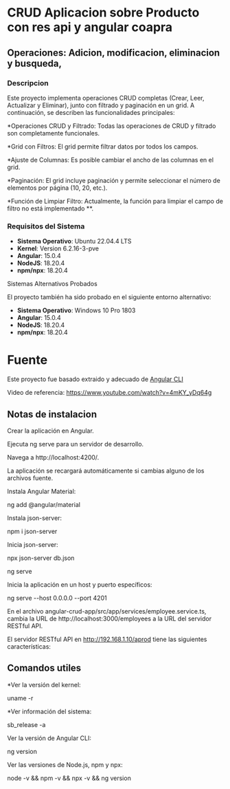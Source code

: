 # CRUD Aplicacion sobre Producto con res api   y angular coapra
## Operaciones: Adicion, modificacion, eliminacion y busqueda,

### Descripcion

Este proyecto implementa operaciones CRUD completas (Crear, Leer, Actualizar y Eliminar), junto con filtrado y paginación en un grid. A continuación, se describen las funcionalidades principales:

*Operaciones CRUD y Filtrado: Todas las operaciones de CRUD y filtrado son completamente funcionales.

*Grid con Filtros: El grid permite filtrar datos por todos los campos.

*Ajuste de Columnas: Es posible cambiar el ancho de las columnas en el grid.

*Paginación: El grid incluye paginación y permite seleccionar el número de elementos por página (10, 20, etc.).

*Función de Limpiar Filtro: Actualmente, la función para limpiar el campo de filtro no está implementado **.

### Requisitos del Sistema

- **Sistema Operativo**: Ubuntu 22.04.4 LTS
- **Kernel**: Version 6.2.16-3-pve
- **Angular**: 15.0.4 
- **NodeJS**:  18.20.4
- **npm/npx**: 18.20.4

Sistemas Alternativos Probados

El proyecto también ha sido probado en el siguiente entorno alternativo:

- **Sistema Operativo**: Windows 10 Pro 1803
- **Angular**: 15.0.4 
- **NodeJS**:  18.20.4
- **npm/npx**: 18.20.4

# Fuente

Este proyecto fue basado extraido y adecuado de  [Angular CLI](https://github.com/angular/angular-cli) 

Video de referencia: https://www.youtube.com/watch?v=4mKY_yDq64g


## Notas de instalacion
Crear la aplicación en Angular.

Ejecuta ng serve para un servidor de desarrollo. 

Navega a http://localhost:4200/. 

La aplicación se recargará automáticamente si cambias alguno de los archivos fuente.

Instala Angular Material:

ng add @angular/material

Instala json-server:

npm i json-server

Inicia json-server:

npx json-server db.json

ng serve

Inicia la aplicación en un host y puerto específicos:

ng serve --host 0.0.0.0 --port 4201

En el archivo angular-crud-app/src/app/services/employee.service.ts, cambia la URL de http://localhost:3000/employees a la URL del servidor RESTful API.

El servidor RESTful API en http://192.168.1.10/aprod tiene las siguientes características:


## Comandos utiles
*Ver la versión del kernel:

uname -r

*Ver información del sistema:

sb_release -a

Ver la versión de Angular CLI:

ng version

Ver las versiones de Node.js, npm y npx:

node -v && npm -v && npx -v && ng version

